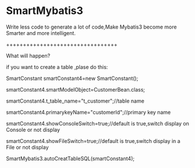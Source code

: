 # SmartMybatis3
Write less code to generate a lot of code,Make Mybatis3 become more Smarter and more intelligent.

+++++++++++++++++++++++++++++++++

What will happen?


if you want to create a table ,plase do this:

SmartConstant smartConstant4=new SmartConstant(); 

smartConstant4.smartModelObject=CustomerBean.class; 

smartConstant4.t_table_name="t_customer";//table name 

smartConstant4.primarykeyName="customerId";//primary key name 

smartConstant4.showConsoleSwitch=true;//default is true,switch display on Console or not display 

smartConstant4.showFileSwitch=true;//default is true,switch display in a File or not display 

SmartMybatis3.autoCreatTableSQL(smartConstant4);




